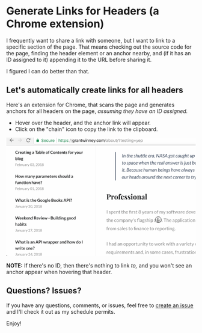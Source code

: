 # Generate Links for Headers (a Chrome extension)

I frequently want to share a link with someone, but I want to link to a specific section of the page. That means checking out the source code for the page, finding the header element or an anchor nearby, and (if it has an ID assigned to it) appending it to the URL before sharing it.

I figured I can do better than that.

## Let's automatically create links for all headers

Here's an extension for Chrome, that scans the page and generates anchors for all headers on the page, *assuming they have an ID assigned.*

* Hover over the header, and the anchor link will appear.
* Click on the "chain" icon to copy the link to the clipboard.

![](show-header-with-links.gif)

**NOTE:** If there's no ID, then there's nothing to link *to,* and you won't see an anchor appear when hovering that header.

## Questions? Issues?

If you have any questions, comments, or issues, feel free to [create an issue](https://github.com/grantwinney/generate-links-for-headers-in-chrome/issues/new) and I'll check it out as my schedule permits.

Enjoy!
